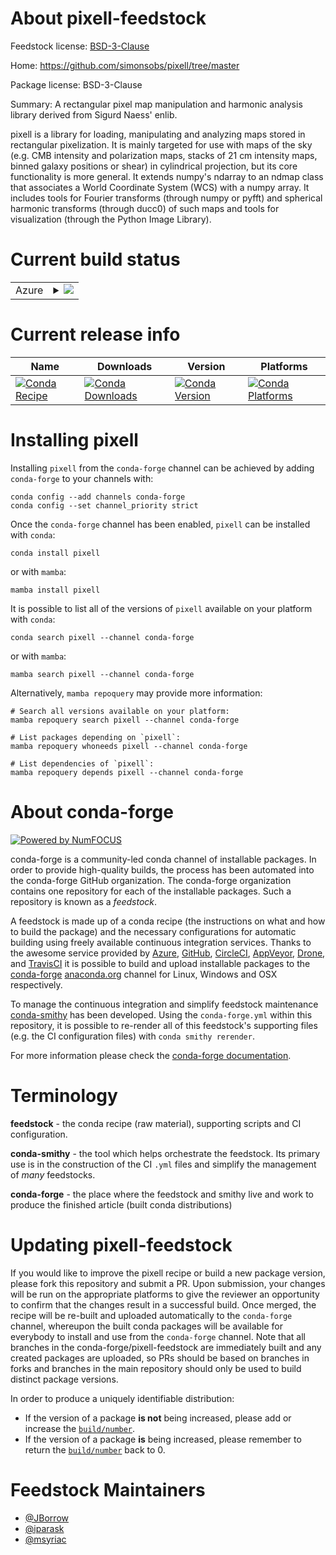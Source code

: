 About pixell-feedstock
======================

Feedstock license: [BSD-3-Clause](https://github.com/conda-forge/pixell-feedstock/blob/main/LICENSE.txt)

Home: https://github.com/simonsobs/pixell/tree/master

Package license: BSD-3-Clause

Summary: A rectangular pixel map manipulation and harmonic analysis library derived from Sigurd Naess' enlib.

pixell is a library for loading, manipulating and analyzing maps stored in
rectangular pixelization. It is mainly targeted for use with maps of the
sky (e.g. CMB intensity and polarization maps, stacks of 21 cm intensity
maps, binned galaxy positions or shear) in cylindrical projection, but
its core functionality is more general. It extends numpy's ndarray to an
ndmap class that associates a World Coordinate System (WCS) with a numpy
array. It includes tools for Fourier transforms (through numpy or pyfft)
and spherical harmonic transforms (through ducc0) of such maps and tools
for visualization (through the Python Image Library).


Current build status
====================


<table>
    
  <tr>
    <td>Azure</td>
    <td>
      <details>
        <summary>
          <a href="https://dev.azure.com/conda-forge/feedstock-builds/_build/latest?definitionId=23477&branchName=main">
            <img src="https://dev.azure.com/conda-forge/feedstock-builds/_apis/build/status/pixell-feedstock?branchName=main">
          </a>
        </summary>
        <table>
          <thead><tr><th>Variant</th><th>Status</th></tr></thead>
          <tbody><tr>
              <td>linux_64_python3.10.____cpython</td>
              <td>
                <a href="https://dev.azure.com/conda-forge/feedstock-builds/_build/latest?definitionId=23477&branchName=main">
                  <img src="https://dev.azure.com/conda-forge/feedstock-builds/_apis/build/status/pixell-feedstock?branchName=main&jobName=linux&configuration=linux%20linux_64_python3.10.____cpython" alt="variant">
                </a>
              </td>
            </tr><tr>
              <td>linux_64_python3.11.____cpython</td>
              <td>
                <a href="https://dev.azure.com/conda-forge/feedstock-builds/_build/latest?definitionId=23477&branchName=main">
                  <img src="https://dev.azure.com/conda-forge/feedstock-builds/_apis/build/status/pixell-feedstock?branchName=main&jobName=linux&configuration=linux%20linux_64_python3.11.____cpython" alt="variant">
                </a>
              </td>
            </tr><tr>
              <td>linux_64_python3.12.____cpython</td>
              <td>
                <a href="https://dev.azure.com/conda-forge/feedstock-builds/_build/latest?definitionId=23477&branchName=main">
                  <img src="https://dev.azure.com/conda-forge/feedstock-builds/_apis/build/status/pixell-feedstock?branchName=main&jobName=linux&configuration=linux%20linux_64_python3.12.____cpython" alt="variant">
                </a>
              </td>
            </tr><tr>
              <td>linux_64_python3.13.____cp313</td>
              <td>
                <a href="https://dev.azure.com/conda-forge/feedstock-builds/_build/latest?definitionId=23477&branchName=main">
                  <img src="https://dev.azure.com/conda-forge/feedstock-builds/_apis/build/status/pixell-feedstock?branchName=main&jobName=linux&configuration=linux%20linux_64_python3.13.____cp313" alt="variant">
                </a>
              </td>
            </tr><tr>
              <td>linux_64_python3.9.____cpython</td>
              <td>
                <a href="https://dev.azure.com/conda-forge/feedstock-builds/_build/latest?definitionId=23477&branchName=main">
                  <img src="https://dev.azure.com/conda-forge/feedstock-builds/_apis/build/status/pixell-feedstock?branchName=main&jobName=linux&configuration=linux%20linux_64_python3.9.____cpython" alt="variant">
                </a>
              </td>
            </tr><tr>
              <td>osx_64_python3.10.____cpython</td>
              <td>
                <a href="https://dev.azure.com/conda-forge/feedstock-builds/_build/latest?definitionId=23477&branchName=main">
                  <img src="https://dev.azure.com/conda-forge/feedstock-builds/_apis/build/status/pixell-feedstock?branchName=main&jobName=osx&configuration=osx%20osx_64_python3.10.____cpython" alt="variant">
                </a>
              </td>
            </tr><tr>
              <td>osx_64_python3.11.____cpython</td>
              <td>
                <a href="https://dev.azure.com/conda-forge/feedstock-builds/_build/latest?definitionId=23477&branchName=main">
                  <img src="https://dev.azure.com/conda-forge/feedstock-builds/_apis/build/status/pixell-feedstock?branchName=main&jobName=osx&configuration=osx%20osx_64_python3.11.____cpython" alt="variant">
                </a>
              </td>
            </tr><tr>
              <td>osx_64_python3.12.____cpython</td>
              <td>
                <a href="https://dev.azure.com/conda-forge/feedstock-builds/_build/latest?definitionId=23477&branchName=main">
                  <img src="https://dev.azure.com/conda-forge/feedstock-builds/_apis/build/status/pixell-feedstock?branchName=main&jobName=osx&configuration=osx%20osx_64_python3.12.____cpython" alt="variant">
                </a>
              </td>
            </tr><tr>
              <td>osx_64_python3.13.____cp313</td>
              <td>
                <a href="https://dev.azure.com/conda-forge/feedstock-builds/_build/latest?definitionId=23477&branchName=main">
                  <img src="https://dev.azure.com/conda-forge/feedstock-builds/_apis/build/status/pixell-feedstock?branchName=main&jobName=osx&configuration=osx%20osx_64_python3.13.____cp313" alt="variant">
                </a>
              </td>
            </tr><tr>
              <td>osx_64_python3.9.____cpython</td>
              <td>
                <a href="https://dev.azure.com/conda-forge/feedstock-builds/_build/latest?definitionId=23477&branchName=main">
                  <img src="https://dev.azure.com/conda-forge/feedstock-builds/_apis/build/status/pixell-feedstock?branchName=main&jobName=osx&configuration=osx%20osx_64_python3.9.____cpython" alt="variant">
                </a>
              </td>
            </tr><tr>
              <td>osx_arm64_python3.10.____cpython</td>
              <td>
                <a href="https://dev.azure.com/conda-forge/feedstock-builds/_build/latest?definitionId=23477&branchName=main">
                  <img src="https://dev.azure.com/conda-forge/feedstock-builds/_apis/build/status/pixell-feedstock?branchName=main&jobName=osx&configuration=osx%20osx_arm64_python3.10.____cpython" alt="variant">
                </a>
              </td>
            </tr><tr>
              <td>osx_arm64_python3.11.____cpython</td>
              <td>
                <a href="https://dev.azure.com/conda-forge/feedstock-builds/_build/latest?definitionId=23477&branchName=main">
                  <img src="https://dev.azure.com/conda-forge/feedstock-builds/_apis/build/status/pixell-feedstock?branchName=main&jobName=osx&configuration=osx%20osx_arm64_python3.11.____cpython" alt="variant">
                </a>
              </td>
            </tr><tr>
              <td>osx_arm64_python3.12.____cpython</td>
              <td>
                <a href="https://dev.azure.com/conda-forge/feedstock-builds/_build/latest?definitionId=23477&branchName=main">
                  <img src="https://dev.azure.com/conda-forge/feedstock-builds/_apis/build/status/pixell-feedstock?branchName=main&jobName=osx&configuration=osx%20osx_arm64_python3.12.____cpython" alt="variant">
                </a>
              </td>
            </tr><tr>
              <td>osx_arm64_python3.13.____cp313</td>
              <td>
                <a href="https://dev.azure.com/conda-forge/feedstock-builds/_build/latest?definitionId=23477&branchName=main">
                  <img src="https://dev.azure.com/conda-forge/feedstock-builds/_apis/build/status/pixell-feedstock?branchName=main&jobName=osx&configuration=osx%20osx_arm64_python3.13.____cp313" alt="variant">
                </a>
              </td>
            </tr><tr>
              <td>osx_arm64_python3.9.____cpython</td>
              <td>
                <a href="https://dev.azure.com/conda-forge/feedstock-builds/_build/latest?definitionId=23477&branchName=main">
                  <img src="https://dev.azure.com/conda-forge/feedstock-builds/_apis/build/status/pixell-feedstock?branchName=main&jobName=osx&configuration=osx%20osx_arm64_python3.9.____cpython" alt="variant">
                </a>
              </td>
            </tr>
          </tbody>
        </table>
      </details>
    </td>
  </tr>
</table>

Current release info
====================

| Name | Downloads | Version | Platforms |
| --- | --- | --- | --- |
| [![Conda Recipe](https://img.shields.io/badge/recipe-pixell-green.svg)](https://anaconda.org/conda-forge/pixell) | [![Conda Downloads](https://img.shields.io/conda/dn/conda-forge/pixell.svg)](https://anaconda.org/conda-forge/pixell) | [![Conda Version](https://img.shields.io/conda/vn/conda-forge/pixell.svg)](https://anaconda.org/conda-forge/pixell) | [![Conda Platforms](https://img.shields.io/conda/pn/conda-forge/pixell.svg)](https://anaconda.org/conda-forge/pixell) |

Installing pixell
=================

Installing `pixell` from the `conda-forge` channel can be achieved by adding `conda-forge` to your channels with:

```
conda config --add channels conda-forge
conda config --set channel_priority strict
```

Once the `conda-forge` channel has been enabled, `pixell` can be installed with `conda`:

```
conda install pixell
```

or with `mamba`:

```
mamba install pixell
```

It is possible to list all of the versions of `pixell` available on your platform with `conda`:

```
conda search pixell --channel conda-forge
```

or with `mamba`:

```
mamba search pixell --channel conda-forge
```

Alternatively, `mamba repoquery` may provide more information:

```
# Search all versions available on your platform:
mamba repoquery search pixell --channel conda-forge

# List packages depending on `pixell`:
mamba repoquery whoneeds pixell --channel conda-forge

# List dependencies of `pixell`:
mamba repoquery depends pixell --channel conda-forge
```


About conda-forge
=================

[![Powered by
NumFOCUS](https://img.shields.io/badge/powered%20by-NumFOCUS-orange.svg?style=flat&colorA=E1523D&colorB=007D8A)](https://numfocus.org)

conda-forge is a community-led conda channel of installable packages.
In order to provide high-quality builds, the process has been automated into the
conda-forge GitHub organization. The conda-forge organization contains one repository
for each of the installable packages. Such a repository is known as a *feedstock*.

A feedstock is made up of a conda recipe (the instructions on what and how to build
the package) and the necessary configurations for automatic building using freely
available continuous integration services. Thanks to the awesome service provided by
[Azure](https://azure.microsoft.com/en-us/services/devops/), [GitHub](https://github.com/),
[CircleCI](https://circleci.com/), [AppVeyor](https://www.appveyor.com/),
[Drone](https://cloud.drone.io/welcome), and [TravisCI](https://travis-ci.com/)
it is possible to build and upload installable packages to the
[conda-forge](https://anaconda.org/conda-forge) [anaconda.org](https://anaconda.org/)
channel for Linux, Windows and OSX respectively.

To manage the continuous integration and simplify feedstock maintenance
[conda-smithy](https://github.com/conda-forge/conda-smithy) has been developed.
Using the ``conda-forge.yml`` within this repository, it is possible to re-render all of
this feedstock's supporting files (e.g. the CI configuration files) with ``conda smithy rerender``.

For more information please check the [conda-forge documentation](https://conda-forge.org/docs/).

Terminology
===========

**feedstock** - the conda recipe (raw material), supporting scripts and CI configuration.

**conda-smithy** - the tool which helps orchestrate the feedstock.
                   Its primary use is in the construction of the CI ``.yml`` files
                   and simplify the management of *many* feedstocks.

**conda-forge** - the place where the feedstock and smithy live and work to
                  produce the finished article (built conda distributions)


Updating pixell-feedstock
=========================

If you would like to improve the pixell recipe or build a new
package version, please fork this repository and submit a PR. Upon submission,
your changes will be run on the appropriate platforms to give the reviewer an
opportunity to confirm that the changes result in a successful build. Once
merged, the recipe will be re-built and uploaded automatically to the
`conda-forge` channel, whereupon the built conda packages will be available for
everybody to install and use from the `conda-forge` channel.
Note that all branches in the conda-forge/pixell-feedstock are
immediately built and any created packages are uploaded, so PRs should be based
on branches in forks and branches in the main repository should only be used to
build distinct package versions.

In order to produce a uniquely identifiable distribution:
 * If the version of a package **is not** being increased, please add or increase
   the [``build/number``](https://docs.conda.io/projects/conda-build/en/latest/resources/define-metadata.html#build-number-and-string).
 * If the version of a package **is** being increased, please remember to return
   the [``build/number``](https://docs.conda.io/projects/conda-build/en/latest/resources/define-metadata.html#build-number-and-string)
   back to 0.

Feedstock Maintainers
=====================

* [@JBorrow](https://github.com/JBorrow/)
* [@iparask](https://github.com/iparask/)
* [@msyriac](https://github.com/msyriac/)


